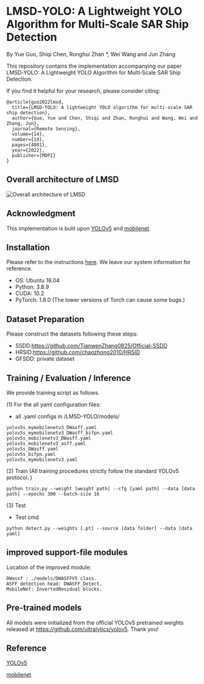 # LMSD‐YOLO: A Lightweight YOLO Algorithm for Multi‐Scale SAR Ship Detection

By Yue Guo, Shiqi Chen, Ronghui Zhan *, Wei Wang and Jun Zhang

This repository contains the implementation accompanying our paper LMSD‐YOLO: A Lightweight YOLO Algorithm for Multi‐Scale SAR Ship Detection.

If you find it helpful for your research, please consider citing:

```
@article{guo2022lmsd,
  title={LMSD-YOLO: A lightweight YOLO algorithm for multi-scale SAR ship detection},
  author={Guo, Yue and Chen, Shiqi and Zhan, Ronghui and Wang, Wei and Zhang, Jun},
  journal={Remote Sensing},
  volume={14},
  number={19},
  pages={4801},
  year={2022},
  publisher={MDPI}
}

```
## Overall architecture of LMSD
![Overall architecture of LMSD](/imgs/LMSD.png)

## Acknowledgment
This implementation is bulit upon [YOLOv5](https://github.com/ultralytics/yolov5) and [mobilenet](https://github.com/xiaolai-sqlai/mobilenetv3).

## Installation
Please refer to the instructions [here](requirements.txt). We leave our system information for reference.

* OS: Ubuntu 18.04
* Python: 3.8.9
* CUDA: 10.2
* PyTorch: 1.8.0 (The lower versions of Torch can cause some bugs.)

## Dataset Preparation
Please construct the datasets following these steps:

* SSDD:https://github.com/TianwenZhang0825/Official-SSDD
* HRSID:https://github.com/chaozhong2010/HRSID
* GFSDD: private dataset

## Training / Evaluation / Inference
We provide training script as follows.

(1) For the all yaml configuration files:
- all  .yaml configs in /LMSD-YOLO/models/
```
yolov5s_mymobilenetv3_DWasff.yaml
yolov5s_mymobilenetv3_DWasff_bifpn.yaml
yolov5s_mobilenetv3_DWasff.yaml
yolov5s_mobilenetv3_asff.yaml
yolov5s_DWasff.yaml
yolov5s_bifpn.yaml
yolov5s_mymobilenetv3.yaml
```
(2) Train (All training procedures strictly follow the standard YOLOv5 protocol.
)
```
python train.py --weight [weight path] --cfg [yaml path] --data [data path] --epochs 300 --batch-size 16
```
(3) Test
- Test cmd
```
python detect.py --weights [.pt] --source [data folder] --data [data yaml] 
 ```


## improved support-file modules
Location of the improved module: 
```
DWassf : ./models/DWASFFV5 class.
ASFF detection head: DWASFF_Detect.
MobileNet: InvertedResidual blocks.
```
## Pre-trained models
 All models were initialized from the official YOLOv5 pretrained weights released at https://github.com/ultralytics/yolov5. Thank you!


## Reference
[YOLOv5](https://github.com/ultralytics/yolov5) 

[mobilenet](https://github.com/xiaolai-sqlai/mobilenetv3)